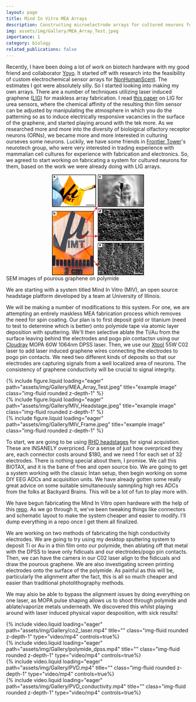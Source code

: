 ```yaml
---
layout: page
title: Mind In Vitro MEA Arrays
description: Constructing microelectrode arrays for cultured neurons for Frontier Tower's Neurotech floor
img: assets/img/Gallery/MEA_Array_Test.jpeg
importance: 1
category: biology
related_publications: false
---
```

Recently, I have been doing a lot of work on biotech hardware with my good friend and collaborator <a href="https://yoyo.cat">Yoyo</a>. It started off with research into the feasibility of custom electrochemical sensor arrays for <a href="https://eigenlucy.com/projects/nonhumanscent">NonHumanScent</a>. The estimates I got were absolutely silly. So I started looking into making my own arrays. There are a number of techniques utilizing laser induced graphene (<a href="https://www.nature.com/articles/ncomms6714">LIG</a>) for maskless array fabrication. I read <a href="https://www.nature.com/articles/s41528-018-0047-8">this paper</a> on LIG for urea sensors, where the chemical affinity of the resulting thin film sensor can be adjusted by manipulating the atmosphere in which you do the patterning so as to induce electrically responsive vacancies in the surface of the graphene, and started playing around with the tek more. As we researched more and more into the diversity of bioloigical olfactory receptor neurons (ORNs), we became more and more interested in culturing ourseves some neurons. Luckily, we have some friends in <a href="https://frontiertower.io">Frontier Tower</a>'s neurotech group, who were very interested in trading experience with mammalian cell cultures for experience with fabrication and electronics. So, we agreed to start working on fabricating a system for cultured neurons for them, based on the work we were already doing with LIG arrays.

<div>
  <img src="/assets/img/Gallery/LIG_Demo.webp" alt="LIG SEM Images" style="width: 50%; height: auto; display: block; margin-left: auto; margin-right: auto;">
</div>
SEM images of pourous graphene on polymide


We are starting with a system titled Mind In Vitro (MIV), an open source headstage platform developed by a <a href-="https://mindinvitro.illinois.edu">team at University of Illinois</a>.

We will be making a number of modifications to this system. For one, we are attempting an entirely maskless MEA fabrication process which removes the need for spin coating. Our plan is to first deposit gold or titanium (need to test to determine which is better) onto polymide tape via atomic layer deposition with sputtering. We'll then selective ablate the Ti/Au from the surface leaving behind the electrodes and pogo pin contactsn using our <a href="https://www.cloudraylaser.com/collections/mp-series">Cloudray</a> MOPA 60W 1064nm DPSS laser. Then, we use our <a href="https://www.xtool.com/products/xtool-p2-55w-co2-laser-cutter">Xtool</a> 55W C02 laser to add laser induced graphene wires connecting the electrodes to pogo pin contacts. We need two different kinds of deposits so that our electrodes are capturing signals from a well localized area of neurons. The consistency of graphene conductivity will be crucial to signal integrity.


<div class="row">
    <div class="col-sm mt-3 mt-md-0">
        {% include figure.liquid loading="eager" path="assets/img/Gallery/MEA_Array_Test.jpeg" title="example image" class="img-fluid rounded z-depth-1" %}
    </div>
    <div class="col-sm mt-3 mt-md-0">
        {% include figure.liquid loading="eager" path="assets/img/Gallery/MIV_Headstage.jpeg" title="example image" class="img-fluid rounded z-depth-1" %}
    </div>
<div class="col-sm mt-3 mt-md-0">
        {% include figure.liquid loading="eager" path="assets/img/Gallery/MIV_Frame.jpeg" title="example image" class="img-fluid rounded z-depth-1" %}
    </div>
</div>

To start, we are going to be using <a href="https://intantech.com/RHD_headstages.html">RHD headstages</a> for signal acquistion. These are INSANELY overpriced. For a sense of just how overpriced they are, each connector costs around $180, and we need 1 for each set of 32 electrodes. There is nothing special about them, I promise. We call this BIOTAX, and it is the bane of free and open source bio. We are going to get a system working with the classic Intan setup, then begin working on some DIY EEG ADCs and acquisition units. We have already gotten some really great advice on some suitable simultaneously samnpling high res ADCs from the folks at Backyard Brains. This will be a lot of fun to play more with.

We have begun fabricating the Mind In Vitro open hardware with the help of this <a href="https://github.com/GazzolaLab/MiV-OH">repo</a>. As we go through it, we've been tweaking things like connectors and schematic layout to make the system cheaper and easier to modify. I'll dump everything in a repo once I get them all finalized.

We are working on two methods of fabricating the high conductivity electrodes. We are going to try using my desktop sputtering system to deposit Ti or Au in a thin film onto our polymide, then ablating off that metal with the DPSS to leave only fidicuals and our electrodes/pogo pin contacts. Then, we can have the camera in our C02 laser align to the fidicuals and draw the pourous graphene. We are also investigating screen printing electrodes onto the surface of the polymide. As painful as this will be, particularly the alignment after the fact, this is all so much cheaper and easier than traditional photolithography methods. 

We may alsio be able to bypass the alignment issues by doing everything on one laser, as MOPA pulse shaping allows us to shoot through polymide and ablate/vaporize metals underneath.
We discovered this whilst playing around with laser induced physical vapor desposition, with sick results!

<div class="row">
    <div class="col-sm mt-3 mt-md-0">
        {% include video.liquid loading="eager" path="assets/img/Gallery/co2_laser.mp4" title="" class="img-fluid rounded z-depth-1" type="video/mp4" controls=true%}
    </div>
    <div class="col-sm mt-3 mt-md-0">
        {% include video.liquid loading="eager" path="assets/img/Gallery/polymide_dpss.mp4" title="" class="img-fluid rounded z-depth-1" type="video/mp4" controls=true%}
    </div>
</div>
<div class="row">
    <div class="col-sm mt-3 mt-md-0">
        {% include video.liquid loading="eager" path="assets/img/Gallery/PVD.mp4" title="" class="img-fluid rounded z-depth-1" type="video/mp4" controls=true%}
    </div>
    <div class="col-sm mt-3 mt-md-0">
        {% include video.liquid loading="eager" path="assets/img/Gallery/PVD_conductivity.mp4" title="" class="img-fluid rounded z-depth-1" type="video/mp4" controls=true%}
    </div>
</div>
